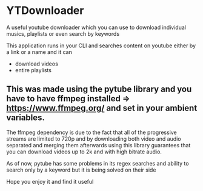 # YTDownloader
A useful youtube downloader which you can use to download individual musics, playlists or even search by keywords

This application runs in your CLI and searches content on youtube either by a link or a name and it can
* download videos
* entire playlists

## This was made using the pytube library and you have to have ffmpeg installed => https://www.ffmpeg.org/ and set in your ambient variables.

The ffmpeg dependency is due to the fact that all of the progressive streams are limited to 720p and by downloading both video and audio separated and merging them afterwards using this library guarantees that you can download videos up to 2k and with high bitrate audio.

As of now, pytube has some problems in its regex searches and ability to search only by a keyword but it is being solved on their side

Hope you enjoy it and find it useful

